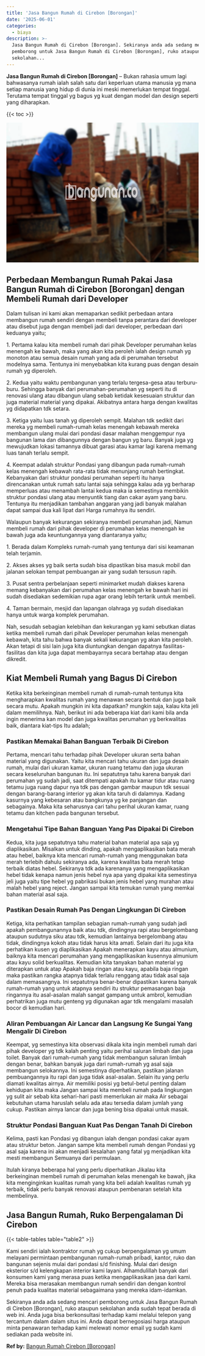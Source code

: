 ```yaml
---
title: 'Jasa Bangun Rumah di Cirebon [Borongan]'
date: '2025-06-01'
categories:
  - biaya
description: >-
  Jasa Bangun Rumah di Cirebon [Borongan]. Sekiranya anda ada sedang mencari
  pemborong untuk Jasa Bangun Rumah di Cirebon [Borongan], ruko ataupun
  sekolahan...
---
```


**Jasa Bangun Rumah di Cirebon \[Borongan\]** – Bukan rahasia umum lagi bahwasanya rumah ialah salah satu dari keperluan utama manusia yg mana setiap manusia yang hidup di dunia ini meski memerlukan tempat tinggal. Terutama tempat tinggal yg bagus yg kuat dengan model dan design seperti yang diharapkan.

{{< toc >}}

![Jasa Bangun Rumah di Cirebon [Borongan]](/images/borong-bangunan-41.png)

## Perbedaan Membangun Rumah Pakai Jasa Bangun Rumah di Cirebon \[Borongan\] dengan Membeli Rumah dari Developer

Dalam tulisan ini kami akan memaparkan sedikit perbedaan antara membangun rumah sendiri dengan membeli tanpa perantara dari developer atau disebut juga dengan membeli jadi dari developer, perbedaan dari keduanya yaitu;

1\. Pertama kalau kita membeli rumah dari pihak Developer perumahan kelas menengah ke bawah, maka yang akan kita peroleh ialah design rumah yg monoton atau semua desain rumah yang ada di perumahan tersebut modelnya sama. Tentunya ini menyebabkan kita kurang puas dengan desain rumah yg diperoleh.

2\. Kedua yaitu waktu pembangunan yang terlalu tergesa-gesa atau terburu-buru. Sehingga banyak dari perumahan-perumahan yg seperti itu di renovasi ulang atau dibangun ulang sebab ketidak kesesuaian struktur dan juga material material yang dipakai. Akibatnya antara harga dengan kwalitas yg didapatkan tdk setara.

3\. Ketiga yaitu luas tanah yg diperoleh sempit. Malahan tdk sedikit dari mereka yg membeli rumah-rumah kelas menengah kebawah mereka membangun ulang mulai dari pondasi dasar malahan menggempur nya bangunan lama dan dibangunnya dengan bangun yg baru. Banyak juga yg mewujudkan lokasi tamannya dibuat garasi atau kamar lagi karena memang luas tanah terlalu sempit.

4\. Keempat adalah struktur Pondasi yang dibangun pada rumah-rumah kelas menengah kebawah rata-rata tidak menunjang rumah bertingkat. Kebanyakan dari struktur pondasi perumahan seperti itu hanya direncanakan untuk rumah satu lantai saja sehingga kalau ada yg berharap memperluas atau menambah lantai kedua maka ia semestinya membikin struktur pondasi ulang atau menyuntik tiang dan cakar ayam yang baru. Tentunya itu menjadikan tambahan anggaran yang jadi banyak malahan dapat sampai dua kali lipat dari Harga rumahnya itu sendiri.

Walaupun banyak kekurangan sekiranya membeli perumahan jadi, Namun membeli rumah dari pihak developer di perumahan kelas menengah ke bawah juga ada keuntungannya yang diantaranya yaitu;

1\. Berada dalam Kompleks rumah-rumah yang tentunya dari sisi keamanan telah terjamin.

2\. Akses akses yg baik serta sudah bisa dipastikan bisa masuk mobil dan jalanan selokan tempat pembuangan air yang sudah tersusun rapih.

3\. Pusat sentra perbelanjaan seperti minimarket mudah diakses karena memang kebanyakan dari perumahan kelas menengah ke bawah hari ini sudah disediakan sedemikian rupa agar orang lebih tertarik untuk membeli.

4\. Taman bermain, mesjid dan lapangan olahraga yg sudah disediakan hanya untuk warga komplek perumahan.

Nah, sesudah sebagian kelebihan dan kekurangan yg kami sebutkan diatas ketika membeli rumah dari pihak Developer perumahan kelas menengah kebawah, kita tahu bahwa banyak sekali kekurangan yg akan kita peroleh. Akan tetapi di sisi lain juga kita diuntungkan dengan dapatnya fasilitas-fasilitas dan kita juga dapat membayarnya secara bertahap atau dengan dikredit.

## Kiat Membeli Rumah yang Bagus Di Cirebon

Ketika kita berkeinginan membeli rumah di rumah-rumah tentunya kita mengharapkan kwalitas rumah yang menawan secara bentuk dan juga baik secara mutu. Apakah mungkin ini kita dapatkan? mungkin saja, kalau kita jeli dalam memilihnya. Nah, berikut ini ada beberapa kiat dari kami bila anda ingin menerima kan model dan juga kwalitas perumahan yg berkwalitas baik, diantara kiat-tips Itu adalah;

### Pastikan Memakai Bahan Banguan Terbaik Di Cirebon

Pertama, mencari tahu terhadap pihak Developer ukuran serta bahan material yang digunakan. Yaitu kita mencari tahu ukuran dan juga desain rumah, mulai dari ukuran kamar, ukuran ruang tetamu dan juga ukuran secara keseluruhan bangunan itu. Ini sepatutnya tahu karena banyak dari perumahan yg sudah jadi, saat ditempati apakah itu kamar tidur atau ruang tetamu juga ruang dapur nya tdk pas dengan gambar maupun tdk sesuai dengan barang-barang interior yg akan kita taruh di dalamnya. Kadang kasurnya yang kebesaran atau bangkunya yg ke panjangan dan sebagainya. Maka kita seharusnya cari tahu perihal ukuran kamar, ruang tetamu dan kitchen pada bangunan tersebut.

### Mengetahui Tipe Bahan Banguan Yang Pas Dipakai Di Cirebon

Kedua, kita juga sepatutnya tahu material bahan material apa saja yg diaplikasikan. Misalkan untuk dinding, apakah mengaplikasikan bata merah atau hebel, baiknya kita mencari rumah-rumah yang menggunakan bata merah terlebih dahulu sekiranya ada, karena kwalitas bata merah tetap terbaik diatas hebel. Sekiranya tdk ada karenanya yang mengaplikasikan hebel tidak kenapa namun jenis hebel nya apa yang dipakai kita semestinya jeli juga yaitu tipe hebel yg pabrikasi bukan jenis hebel yang murahan atau malah hebel yang reject. Jangan sampai kita temukan rumah yang memkai bahan material asal saja.

### Pastikan Desain Rumah Pas Dengan Lingkungan Di Cirebon

Ketiga, kita perhatikan tampilan sebagian rumah-rumah yang sudah jadi apakah pembangunannya baik atau tdk, dindingnya rapi atau bergelombang ataupun sudutnya siku atau tdk, kemudian lantainya bergelombang atau tidak, dindingnya kokoh atau tidak harus kita amati. Selain dari itu juga kita perhatikan kusen yg diaplikasikan Apakah menerapkan kayu atau almunium, baiknya kita mencari perumahan yang mengaplikasikan kusennya almunium atau kayu solid berkualitas. Kemudian kita tanyakan bahan material yg diterapkan untuk atap Apakah baja ringan atau kayu, apabila baja ringan maka pastikan rangka atapnya tidak terlalu renggang atau tidak asal saja dalam memasangnya. Ini sepatutnya benar-benar dipastikan karena banyak rumah-rumah yang untuk atapnya sendiri itu struktur pemasangan baja ringannya itu asal-asalan malah sangat gampang untuk ambrol, kemudian perhatrikan juga mutu genteng yg digunakan agar tdk mengalami masalah bocor di kemudian hari.

### Aliran Pembuangan Air Lancar dan Langsung Ke Sungai Yang Mengalir Di Cirebon

Keempat, yg semestinya kita observasi dikala kita ingin membeli rumah dari pihak developer yg tdk kalah penting yaitu perihal saluran limbah dan juga toilet. Banyak dari rumah-rumah yang tidak membangun saluran limbah dengan benar, bahkan banyak juga dari rumah-rumah yg asal saja membangun selokannya. Ini semestinya diperhatikan, pastikan jalanan pembuangannya itu rapi dan juga tidak asal-asalan. Selain itu yang perlu diamati kwalitas airnya. Air memiliki posisi yg betul-betul penting dalam kehidupan kita maka Jangan sampai kita membeli rumah pada lingkungan yg sulit air sebab kita sehari-hari pasti memerlukan air maka Air sebagai kebutuhan utama haruslah selalu ada atau tersedia dalam jumlah yang cukup. Pastikan airnya lancar dan juga bening bisa dipakai untuk masak.

### Struktur Pondasi Banguan Kuat Pas Dengan Tanah Di Cirebon

Kelima, pasti kan Pondasi yg dibangun ialah dengan pondasi cakar ayam atau struktur beton. Jangan sampe kita membeli rumah dengan Pondasi yg asal saja karena ini akan menjadi kesalahan yang fatal yg menjadikan kita mesti membangun Semuanya dari permulaan.

Itulah kiranya beberapa hal yang perlu diperhatikan Jikalau kita berkeinginan membeli rumah di perumahan kelas menengah ke bawah, jika kita menginginkan kualitas rumah yang kita beli adalah kwalitas rumah yg terbaik, tidak perlu banyak renovasi ataupun pembenaran setelah kita membelinya.

## Jasa Bangun Rumah, Ruko Berpengalaman Di Cirebon

{{< table-tables table="table2" >}}

Kami sendiri ialah kontraktor rumah yg cukup berpengalaman yg umum melayani permintaan pembangunan rumah-rumah pribadi, kantor, ruko dan bangunan sejenis mulai dari pondasi s/d finishing. Mulai dari design eksterior s/d kelengkapan interior kami layani. Alhamdulillah banyak dari konsumen kami yang merasa puas ketika mengaplikasikan jasa dari kami. Mereka bisa merasakan membangun rumah sendiri dan dengan kontrol penuh pada kualitas material sebagaimana yang mereka idam-idamkan.

Sekiranya anda ada sedang mencari pemborong untuk Jasa Bangun Rumah di Cirebon \[Borongan\], ruko ataupun sekolahan anda sudah tepat berada di web ini. Anda juga bisa berkonsultasi terhadap kami melalui telepon yang tercantum dalam dalam situs ini. Anda dapat bernegosiasi harga ataupun minta penawaran terhadap kami melewati nomor email yg sudah kami sediakan pada website ini.

**Ref by:** [Bangun Rumah Cirebon [Borongan]](https://id.wikipedia.org/wiki/Bangun)
